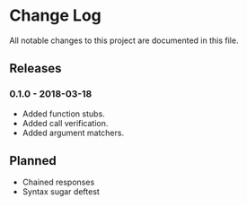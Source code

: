 # Change Log

All notable changes to this project are documented in this file.

## Releases

### 0.1.0 - 2018-03-18
- Added function stubs.
- Added call verification.
- Added argument matchers. 

## Planned

- Chained responses
- Syntax sugar deftest
